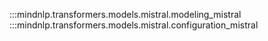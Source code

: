 :::mindnlp.transformers.models.mistral.modeling_mistral
:::mindnlp.transformers.models.mistral.configuration_mistral